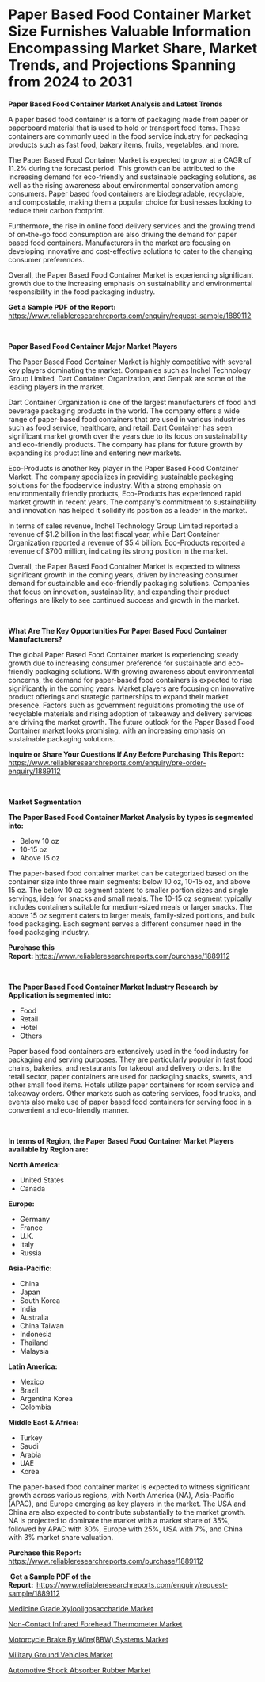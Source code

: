 <p><h1>Paper Based Food Container Market Size Furnishes Valuable Information Encompassing Market Share, Market Trends, and Projections Spanning from 2024 to 2031</h1></p><p><strong>Paper Based Food Container Market Analysis and Latest Trends</strong></p>
<p><p>A paper based food container is a form of packaging made from paper or paperboard material that is used to hold or transport food items. These containers are commonly used in the food service industry for packaging products such as fast food, bakery items, fruits, vegetables, and more.</p><p>The Paper Based Food Container Market is expected to grow at a CAGR of 11.2% during the forecast period. This growth can be attributed to the increasing demand for eco-friendly and sustainable packaging solutions, as well as the rising awareness about environmental conservation among consumers. Paper based food containers are biodegradable, recyclable, and compostable, making them a popular choice for businesses looking to reduce their carbon footprint.</p><p>Furthermore, the rise in online food delivery services and the growing trend of on-the-go food consumption are also driving the demand for paper based food containers. Manufacturers in the market are focusing on developing innovative and cost-effective solutions to cater to the changing consumer preferences.</p><p>Overall, the Paper Based Food Container Market is experiencing significant growth due to the increasing emphasis on sustainability and environmental responsibility in the food packaging industry.</p></p>
<p><strong>Get a Sample PDF of the Report:&nbsp;</strong> <a href="https://www.reliableresearchreports.com/enquiry/request-sample/1889112">https://www.reliableresearchreports.com/enquiry/request-sample/1889112</a></p>
<p>&nbsp;</p>
<p><strong>Paper Based Food Container Major Market Players</strong></p>
<p><p>The Paper Based Food Container Market is highly competitive with several key players dominating the market. Companies such as Inchel Technology Group Limited, Dart Container Organization, and Genpak are some of the leading players in the market.</p><p>Dart Container Organization is one of the largest manufacturers of food and beverage packaging products in the world. The company offers a wide range of paper-based food containers that are used in various industries such as food service, healthcare, and retail. Dart Container has seen significant market growth over the years due to its focus on sustainability and eco-friendly products. The company has plans for future growth by expanding its product line and entering new markets.</p><p>Eco-Products is another key player in the Paper Based Food Container Market. The company specializes in providing sustainable packaging solutions for the foodservice industry. With a strong emphasis on environmentally friendly products, Eco-Products has experienced rapid market growth in recent years. The company's commitment to sustainability and innovation has helped it solidify its position as a leader in the market.</p><p>In terms of sales revenue, Inchel Technology Group Limited reported a revenue of $1.2 billion in the last fiscal year, while Dart Container Organization reported a revenue of $5.4 billion. Eco-Products reported a revenue of $700 million, indicating its strong position in the market.</p><p>Overall, the Paper Based Food Container Market is expected to witness significant growth in the coming years, driven by increasing consumer demand for sustainable and eco-friendly packaging solutions. Companies that focus on innovation, sustainability, and expanding their product offerings are likely to see continued success and growth in the market.</p></p>
<p>&nbsp;</p>
<p><strong>What Are The Key Opportunities For Paper Based Food Container Manufacturers?</strong></p>
<p><p>The global Paper Based Food Container market is experiencing steady growth due to increasing consumer preference for sustainable and eco-friendly packaging solutions. With growing awareness about environmental concerns, the demand for paper-based food containers is expected to rise significantly in the coming years. Market players are focusing on innovative product offerings and strategic partnerships to expand their market presence. Factors such as government regulations promoting the use of recyclable materials and rising adoption of takeaway and delivery services are driving the market growth. The future outlook for the Paper Based Food Container market looks promising, with an increasing emphasis on sustainable packaging solutions.</p></p>
<p><strong>Inquire or Share Your Questions If Any Before Purchasing This Report:</strong> <a href="https://www.reliableresearchreports.com/enquiry/pre-order-enquiry/1889112">https://www.reliableresearchreports.com/enquiry/pre-order-enquiry/1889112</a></p>
<p>&nbsp;</p>
<p><strong>Market Segmentation</strong></p>
<p><strong>The Paper Based Food Container Market Analysis by types is segmented into:</strong></p>
<p><ul><li>Below 10 oz</li><li>10-15 oz</li><li>Above 15 oz</li></ul></p>
<p><p>The paper-based food container market can be categorized based on the container size into three main segments: below 10 oz, 10-15 oz, and above 15 oz. The below 10 oz segment caters to smaller portion sizes and single servings, ideal for snacks and small meals. The 10-15 oz segment typically includes containers suitable for medium-sized meals or larger snacks. The above 15 oz segment caters to larger meals, family-sized portions, and bulk food packaging. Each segment serves a different consumer need in the food packaging industry.</p></p>
<p><strong>Purchase this Report:&nbsp;</strong><a href="https://www.reliableresearchreports.com/purchase/1889112">https://www.reliableresearchreports.com/purchase/1889112</a></p>
<p>&nbsp;</p>
<p><strong>The Paper Based Food Container Market Industry Research by Application is segmented into:</strong></p>
<p><ul><li>Food</li><li>Retail</li><li>Hotel</li><li>Others</li></ul></p>
<p><p>Paper based food containers are extensively used in the food industry for packaging and serving purposes. They are particularly popular in fast food chains, bakeries, and restaurants for takeout and delivery orders. In the retail sector, paper containers are used for packaging snacks, sweets, and other small food items. Hotels utilize paper containers for room service and takeaway orders. Other markets such as catering services, food trucks, and events also make use of paper based food containers for serving food in a convenient and eco-friendly manner.</p></p>
<p>&nbsp;</p>
<p><strong>In terms of Region, the Paper Based Food Container Market Players available by Region are:</strong></p>
<p>
    <p> <strong> North America: </strong>
        <ul>
            <li>United States</li>
            <li>Canada</li>
        </ul>
        </p> 
    <p> <strong> Europe: </strong>
        <ul>
            <li>Germany</li>
            <li>France</li>
            <li>U.K.</li>
            <li>Italy</li>
            <li>Russia</li>
        </ul>
        </p> 
    <p> <strong> Asia-Pacific: </strong>
        <ul>
            <li>China</li>
            <li>Japan</li>
            <li>South Korea</li>
            <li>India</li>
            <li>Australia</li>
            <li>China Taiwan</li>
            <li>Indonesia</li>
            <li>Thailand</li>
            <li>Malaysia</li>
        </ul>
        </p> 
    <p> <strong> Latin America: </strong>
        <ul>
            <li>Mexico</li>
            <li>Brazil</li>
            <li>Argentina Korea</li>
            <li>Colombia</li>
        </ul>
        </p> 
    <p> <strong> Middle East & Africa: </strong>
        <ul>
            <li>Turkey</li>
            <li>Saudi</li>
            <li>Arabia</li>
            <li>UAE</li>
            <li>Korea</li>
        </ul>
    </p>
    </p>
<p><p>The paper-based food container market is expected to witness significant growth across various regions, with North America (NA), Asia-Pacific (APAC), and Europe emerging as key players in the market. The USA and China are also expected to contribute substantially to the market growth. NA is projected to dominate the market with a market share of 35%, followed by APAC with 30%, Europe with 25%, USA with 7%, and China with 3% market share valuation.</p></p>
<p><strong>Purchase this Report: </strong><a href="https://www.reliableresearchreports.com/purchase/1889112">https://www.reliableresearchreports.com/purchase/1889112</a></p>
<p>&nbsp;<strong>Get a Sample PDF of the Report:&nbsp;&nbsp;</strong><a href="https://www.reliableresearchreports.com/enquiry/request-sample/1889112">https://www.reliableresearchreports.com/enquiry/request-sample/1889112</a></p>
<p><strong></strong></p>
<p><p><a href="https://github.com/redneck06/Market-Research-Report-List-2/blob/main/medicine-grade-xylooligosaccharide-market.md">Medicine Grade Xylooligosaccharide Market</a></p><p><a href="https://github.com/peachesmcdowel1/Market-Research-Report-List-1/blob/main/non-contact-infrared-forehead-thermometer-market.md">Non-Contact Infrared Forehead Thermometer Market</a></p><p><a href="https://picayune-night-cbd.notion.site/Motorcycle-Brake-By-Wire-BBW-Systems-Market-Size-Market-Trends-and-Growth-Outlook-forecasted-for--5ea2f6c173cf4a4e9b4af3915cbf7288">Motorcycle Brake By Wire(BBW) Systems Market</a></p><p><a href="https://view.publitas.com/reportprime-1/military-ground-vehicles-market-size-growing-and-forecasted-for-period-from-2024-2031-and-provides-complete-market-analysis-of-this-market/">Military Ground Vehicles Market</a></p><p><a href="https://butternut-bug-553.notion.site/Automotive-Shock-Absorber-Rubber-Market-Research-Report-Reveals-The-Latest-Trends-And-Opportunities--f33bf987c74a42cc9c7a21e970955327">Automotive Shock Absorber Rubber Market</a></p></p>
